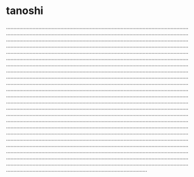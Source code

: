 # tanoshi
....................................................................................................................................................................................................................................................................................................................................................................................................................................................................................................................................................................................................................................................................................................................................................................................................................................................................................................................................................................................................................................................................................................................................................................................................................................................................................................................................................................................................................................................................................................................................................................................................................................................................................................................................................................................................................................................................................................................................................................................................................................................................................................................................................................................................................................................................................................................................................................................................................................................................................................................................................................................................................................................................................................................................................................................................................................................................................................................................................................................................................................................................